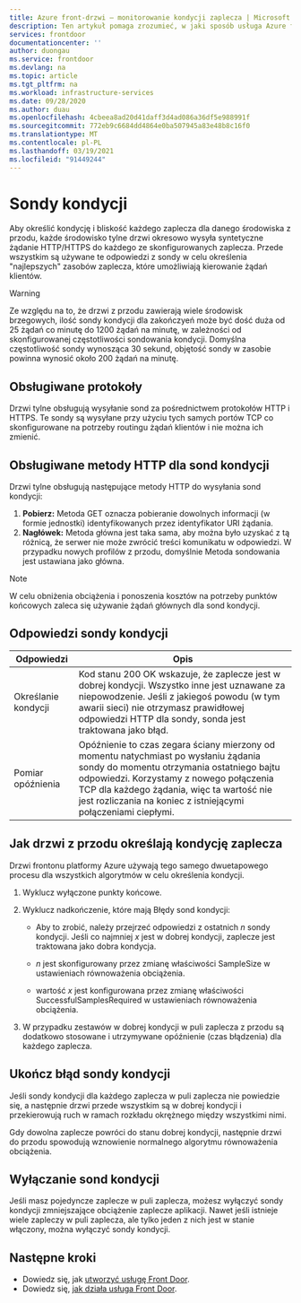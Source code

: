 ```yaml
---
title: Azure front-drzwi — monitorowanie kondycji zaplecza | Microsoft Docs
description: Ten artykuł pomaga zrozumieć, w jaki sposób usługa Azure front-drzwi monitoruje kondycję zasobie
services: frontdoor
documentationcenter: ''
author: duongau
ms.service: frontdoor
ms.devlang: na
ms.topic: article
ms.tgt_pltfrm: na
ms.workload: infrastructure-services
ms.date: 09/28/2020
ms.author: duau
ms.openlocfilehash: 4cbeea8ad20d41daff3d4ad086a36df5e988991f
ms.sourcegitcommit: 772eb9c6684dd4864e0ba507945a83e48b8c16f0
ms.translationtype: MT
ms.contentlocale: pl-PL
ms.lasthandoff: 03/19/2021
ms.locfileid: "91449244"
---
```

# <a name="health-probes"></a>Sondy kondycji

Aby określić kondycję i bliskość każdego zaplecza dla danego środowiska z przodu, każde środowisko tylne drzwi okresowo wysyła syntetyczne żądanie HTTP/HTTPS do każdego ze skonfigurowanych zaplecza. Przede wszystkim są używane te odpowiedzi z sondy w celu określenia "najlepszych" zasobów zaplecza, które umożliwiają kierowanie żądań klientów. 

> [!WARNING]
> Ze względu na to, że drzwi z przodu zawierają wiele środowisk brzegowych, ilość sondy kondycji dla zakończyeń może być dość duża od 25 żądań co minutę do 1200 żądań na minutę, w zależności od skonfigurowanej częstotliwości sondowania kondycji. Domyślna częstotliwość sondy wynosząca 30 sekund, objętość sondy w zasobie powinna wynosić około 200 żądań na minutę.

## <a name="supported-protocols"></a>Obsługiwane protokoły

Drzwi tylne obsługują wysyłanie sond za pośrednictwem protokołów HTTP i HTTPS. Te sondy są wysyłane przy użyciu tych samych portów TCP co skonfigurowane na potrzeby routingu żądań klientów i nie można ich zmienić.

## <a name="supported-http-methods-for-health-probes"></a>Obsługiwane metody HTTP dla sond kondycji

Drzwi tylne obsługują następujące metody HTTP do wysyłania sond kondycji:

1. **Pobierz:** Metoda GET oznacza pobieranie dowolnych informacji (w formie jednostki) identyfikowanych przez identyfikator URI żądania.
2. **Nagłówek:** Metoda główna jest taka sama, aby można było uzyskać z tą różnicą, że serwer nie może zwrócić treści komunikatu w odpowiedzi. W przypadku nowych profilów z przodu, domyślnie Metoda sondowania jest ustawiana jako główna.

> [!NOTE]
> W celu obniżenia obciążenia i ponoszenia kosztów na potrzeby punktów końcowych zaleca się używanie żądań głównych dla sond kondycji.

## <a name="health-probe-responses"></a>Odpowiedzi sondy kondycji

| Odpowiedzi  | Opis | 
| ------------- | ------------- |
| Określanie kondycji  |  Kod stanu 200 OK wskazuje, że zaplecze jest w dobrej kondycji. Wszystko inne jest uznawane za niepowodzenie. Jeśli z jakiegoś powodu (w tym awarii sieci) nie otrzymasz prawidłowej odpowiedzi HTTP dla sondy, sonda jest traktowana jako błąd.|
| Pomiar opóźnienia  | Opóźnienie to czas zegara ściany mierzony od momentu natychmiast po wysłaniu żądania sondy do momentu otrzymania ostatniego bajtu odpowiedzi. Korzystamy z nowego połączenia TCP dla każdego żądania, więc ta wartość nie jest rozliczania na koniec z istniejącymi połączeniami ciepłymi.  |

## <a name="how-front-door-determines-backend-health"></a>Jak drzwi z przodu określają kondycję zaplecza

Drzwi frontonu platformy Azure używają tego samego dwuetapowego procesu dla wszystkich algorytmów w celu określenia kondycji.

1. Wyklucz wyłączone punkty końcowe.

2. Wyklucz nadkończenie, które mają Błędy sond kondycji:
    * Aby to zrobić, należy przejrzeć odpowiedzi z ostatnich _n_ sondy kondycji. Jeśli co najmniej _x_ jest w dobrej kondycji, zaplecze jest traktowana jako dobra kondycja.

    * _n_ jest skonfigurowany przez zmianę właściwości SampleSize w ustawieniach równoważenia obciążenia.

    * wartość _x_ jest konfigurowana przez zmianę właściwości SuccessfulSamplesRequired w ustawieniach równoważenia obciążenia.

3. W przypadku zestawów w dobrej kondycji w puli zaplecza z przodu są dodatkowo stosowane i utrzymywane opóźnienie (czas błądzenia) dla każdego zaplecza.


## <a name="complete-health-probe-failure"></a>Ukończ błąd sondy kondycji

Jeśli sondy kondycji dla każdego zaplecza w puli zaplecza nie powiedzie się, a następnie drzwi przede wszystkim są w dobrej kondycji i przekierowują ruch w ramach rozkładu okrężnego między wszystkimi nimi.

Gdy dowolna zaplecze powróci do stanu dobrej kondycji, następnie drzwi do przodu spowodują wznowienie normalnego algorytmu równoważenia obciążenia.

## <a name="disabling-health-probes"></a>Wyłączanie sond kondycji

Jeśli masz pojedyncze zaplecze w puli zaplecza, możesz wyłączyć sondy kondycji zmniejszające obciążenie zaplecze aplikacji. Nawet jeśli istnieje wiele zapleczy w puli zaplecza, ale tylko jeden z nich jest w stanie włączony, można wyłączyć sondy kondycji.

## <a name="next-steps"></a>Następne kroki

- Dowiedz się, jak [utworzyć usługę Front Door](quickstart-create-front-door.md).
- Dowiedz się, [jak działa usługa Front Door](front-door-routing-architecture.md).
